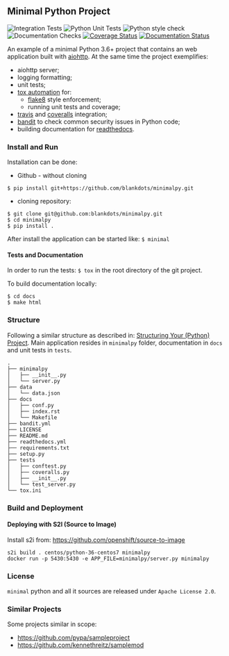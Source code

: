 ## Minimal Python Project

![Integration Tests](https://github.com/blankdots/minimalpy/workflows/Integration%20Tests/badge.svg)
![Python Unit Tests](https://github.com/blankdots/minimalpy/workflows/Python%20Unit%20Tests/badge.svg)
![Python style check](https://github.com/blankdots/minimalpy/workflows/Python%20style%20check/badge.svg)
![Documentation Checks](https://github.com/blankdots/minimalpy/workflows/Documentation%20Checks/badge.svg)
[![Coverage Status](https://coveralls.io/repos/github/blankdots/minimalpy/badge.svg?branch=HEAD)](https://coveralls.io/github/blankdots/minimalpy?branch=HEAD)
[![Documentation Status](https://readthedocs.org/projects/minimalpy/badge/?version=latest)](https://minimalpy.readthedocs.io/en/latest/?badge=latest)

An example of a minimal Python 3.6+ project that contains an web application built with [aiohttp](http://aiohttp.readthedocs.io/).
At the same time the project exemplifies:
* aiohttp server;
* logging formatting;
* unit tests;
* [tox automation](https://tox.readthedocs.io) for:
  * [flake8](http://flake8.pycqa.org/en/latest/) style enforcement;
  * running unit tests and coverage;
* [travis](https://travis-ci.org/blankdots/minimalpy.svg?branch=master) and [coveralls](https://coveralls.io/github/blankdots/minimalpy) integration;
* [bandit](https://bandit.readthedocs.io) to check common security issues in Python code;
* building documentation for [readthedocs](https://minimalpy.readthedocs.io).

### Install and Run

Installation can be done:
* Github - without cloning
```
$ pip install git+https://github.com/blankdots/minimalpy.git
```
* cloning repository:
```
$ git clone git@github.com:blankdots/minimalpy.git
$ cd minimalpy
$ pip install .
```

After install the application can be started like: `$ minimal`

#### Tests and Documentation

In order to run the tests: `$ tox` in the root directory of the git project.

To build documentation locally:
```
$ cd docs
$ make html
```

###  Structure

Following a similar structure as described in: [Structuring Your (Python) Project](https://docs.python-guide.org/writing/structure/).
Main application resides in `minimalpy` folder, documentation in `docs` and unit tests in `tests`.

```
.
├── minimalpy
│   ├── __init__.py
│   └── server.py
├── data
│   └── data.json
├── docs
│   ├── conf.py
│   ├── index.rst
│   └── Makefile
├── bandit.yml
├── LICENSE
├── README.md
├── readthedocs.yml
├── requirements.txt
├── setup.py
├── tests
│   ├── conftest.py
│   ├── coveralls.py
│   ├── __init__.py
│   └── test_server.py
└── tox.ini
```

### Build and Deployment

#### Deploying with S2I (Source to Image)

Install s2i from: https://github.com/openshift/source-to-image

```
s2i build . centos/python-36-centos7 minimalpy
docker run -p 5430:5430 -e APP_FILE=minimalpy/server.py minimalpy
```

### License

`minimal` python and all it sources are released under `Apache License 2.0`.


### Similar Projects

Some projects similar in scope:

* https://github.com/pypa/sampleproject
* https://github.com/kennethreitz/samplemod
